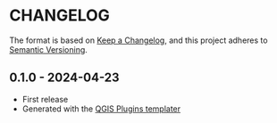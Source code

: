 # CHANGELOG

The format is based on [Keep a Changelog](https://keepachangelog.com/), and this project adheres to [Semantic Versioning](https://semver.org/).

<!--

Unreleased

## version_tag - YYYY-DD-mm

### Added

### Changed

### Removed

-->

## 0.1.0 - 2024-04-23

- First release
- Generated with the [QGIS Plugins templater](https://oslandia.gitlab.io/qgis/template-qgis-plugin/)
